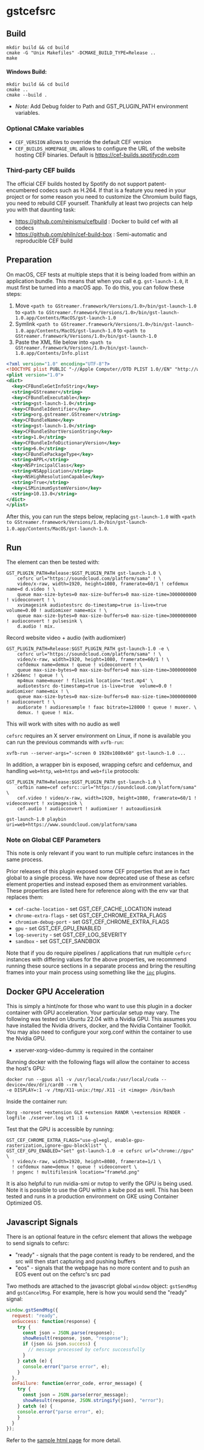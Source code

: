 # gstcefsrc

## Build

```
mkdir build && cd build
cmake -G "Unix Makefiles" -DCMAKE_BUILD_TYPE=Release ..
make
```
#### Windows Build: ####

```
mkdir build && cd build
cmake ..
cmake --build .
```

* *Note:* Add Debug folder to Path and GST_PLUGIN_PATH environment variables.

### Optional CMake variables

- `CEF_VERSION` allows to override the default CEF version
- `CEF_BUILDS_HOMEPAGE_URL` allows to configure the URL of the website hosting
  CEF binaries. Default is https://cef-builds.spotifycdn.com

### Third-party CEF builds

The official CEF builds hosted by Spotify do not support patent-encumbered
codecs such as H.264. If that is a feature you need in your project or for some
reason you need to customize the Chromium build flags, you need to rebuild CEF
yourself. Thankfully at least two projects can help you with that daunting task:

- https://github.com/reinismu/cefbuild : Docker to build cef with all codecs
- https://github.com/philn/cef-build-box : Semi-automatic and reproducible CEF build

## Preparation

On macOS, CEF tests at multiple steps that it is being loaded from within an
application bundle. This means that when you call e.g. `gst-launch-1.0`, it must
first be turned into a macOS app. To do this, you can follow these steps:

1. Move `<path to GStreamer.framework/Versions/1.0>/bin/gst-launch-1.0` to `<path to GStreamer.framework/Versions/1.0>/bin/gst-launch-1.0.app/Contents/MacOS/gst-launch-1.0`
2. Symlink `<path to GStreamer.framework/Versions/1.0>/bin/gst-launch-1.0.app/Contents/MacOS/gst-launch-1.0` to `<path to GStreamer.framework/Versions/1.0>/bin/gst-launch-1.0`
3. Paste the XML file below into `<path to GStreamer.framework/Versions/1.0>/bin/gst-launch-1.0.app/Contents/Info.plist`

```xml
<?xml version="1.0" encoding="UTF-8"?>
<!DOCTYPE plist PUBLIC "-//Apple Computer//DTD PLIST 1.0//EN" "http://www.apple.com/DTDs/PropertyList-1.0.dtd">
<plist version="1.0">
<dict>
  <key>CFBundleGetInfoString</key>
  <string>GStreamer</string>
  <key>CFBundleExecutable</key>
  <string>gst-launch-1.0</string>
  <key>CFBundleIdentifier</key>
  <string>org.gstreamer.GStreamer</string>
  <key>CFBundleName</key>
  <string>gst-launch-1.0</string>
  <key>CFBundleShortVersionString</key>
  <string>1.0</string>
  <key>CFBundleInfoDictionaryVersion</key>
  <string>6.0</string>
  <key>CFBundlePackageType</key>
  <string>APPL</string>
  <key>NSPrincipalClass</key>
  <string>NSApplication</string>
  <key>NSHighResolutionCapable</key>
  <string>True</string>
  <key>LSMinimumSystemVersion</key>
  <string>10.13.0</string>
</dict>
</plist>
```

After this, you can run the steps below, replacing `gst-launch-1.0` with
`<path to GStreamer.framework/Versions/1.0>/bin/gst-launch-1.0.app/Contents/MacOS/gst-launch-1.0`.

## Run

The element can then be tested with:

``` shell
GST_PLUGIN_PATH=Release:$GST_PLUGIN_PATH gst-launch-1.0 \
    cefsrc url="https://soundcloud.com/platform/sama" ! \
    video/x-raw, width=1920, height=1080, framerate=60/1 ! cefdemux name=d d.video ! \
    queue max-size-bytes=0 max-size-buffers=0 max-size-time=3000000000 ! videoconvert ! \
    xvimagesink audiotestsrc do-timestamp=true is-live=true  volume=0.00 ! audiomixer name=mix ! \
    queue max-size-bytes=0 max-size-buffers=0 max-size-time=3000000000 ! audioconvert ! pulsesink \
    d.audio ! mix.
```

Record website video + audio (with audiomixer)

``` shell
GST_PLUGIN_PATH=Release:$GST_PLUGIN_PATH gst-launch-1.0 -e \
    cefsrc url="https://soundcloud.com/platform/sama" ! \
    video/x-raw, width=1920, height=1080, framerate=60/1 ! \
    cefdemux name=demux ! queue ! videoconvert ! \
    queue max-size-bytes=0 max-size-buffers=0 max-size-time=3000000000 ! x264enc ! queue ! \
    mp4mux name=muxer ! filesink location='test.mp4' \
    audiotestsrc do-timestamp=true is-live=true  volume=0.0 ! audiomixer name=mix ! \
    queue max-size-bytes=0 max-size-buffers=0 max-size-time=3000000000 ! audioconvert ! \
    audiorate ! audioresample ! faac bitrate=128000 ! queue ! muxer. \
    demux. ! queue ! mix.
```

This will work with sites with no audio as well

`cefsrc` requires an X server environment on Linux, if none is available you can
run the previous commands with `xvfb-run`:

`xvfb-run --server-args="-screen 0 1920x1080x60" gst-launch-1.0 ...`

In addition, a wrapper bin is exposed, wrapping cefsrc and cefdemux, and
handling `web+http`, `web+https` and `web+file` protocols:

``` shell
GST_PLUGIN_PATH=Release:$GST_PLUGIN_PATH gst-launch-1.0 \
    cefbin name=cef cefsrc::url="https://soundcloud.com/platform/sama" \
    cef.video ! video/x-raw, width=1920, height=1080, framerate=60/1 ! videoconvert ! xvimagesink \
    cef.audio ! audioconvert ! audiomixer ! autoaudiosink
```

``` shell
gst-launch-1.0 playbin uri=web+https://www.soundcloud.com/platform/sama
```

### Note on Global CEF Parameters

This note is only relevant if you want to run multiple cefsrc instances in the same process.

Prior releases of this plugin exposed some CEF properties that are in fact global to a single process.
We have now deprecated use of these as cefsrc element properties and instead exposed them as environment
variables. These properties are listed here for reference along with the env var that replaces them:

- `cef-cache-location` - set GST_CEF_CACHE_LOCATION instead
- `chrome-extra-flags` - set GST_CEF_CHROME_EXTRA_FLAGS
- `chromium-debug-port` - set GST_CEF_CHROME_EXTRA_FLAGS
- `gpu` - set GST_CEF_GPU_ENABLED
- `log-severity` - set GST_CEF_LOG_SEVERITY
- `sandbox` - set GST_CEF_SANDBOX

Note that if you do require pipelines / applications that run multiple `cefsrc` instances with differing
values for the above properties, we recommend running these source sections in a separate process and
bring the resulting frames into your main process using something like the
[`ipc`](https://gstreamer.freedesktop.org/documentation/ipcpipeline/index.html?gi-language=c) plugins.

## Docker GPU Acceleration

This is simply a hint/note for those who want to use this plugin in a docker container with GPU acceleration. Your particular setup may vary. The following was tested on Ubuntu 22.04 with a Nvidia GPU. This assumes you have installed the Nvidia drivers, docker, and the Nvidia Container Toolkit. You may also need to configure your xorg.conf within the container to use the Nvidia GPU.

- xserver-xorg-video-dummy is required in the container

Running docker with the following flags will allow the container to access the host's GPU:

``` shell
docker run --gpus all -v /usr/local/cuda:/usr/local/cuda --device=/dev/dri/card0 --rm \
-e DISPLAY=:1 -v /tmp/X11-unix:/tmp/.X11 -it <image> /bin/bash
```

Inside the container run:

``` shell
Xorg -noreset +extension GLX +extension RANDR \+extension RENDER -logfile ./xserver.log vt1 :1 &
```

Test that the GPU is accessible by running:

``` shell
GST_CEF_CHROME_EXTRA_FLAGS="use-gl=egl, enable-gpu-rasterization,ignore-gpu-blocklist" \
GST_CEF_GPU_ENABLED="set" gst-launch-1.0 -e cefsrc url="chrome://gpu" \
  ! video/x-raw, width=1920, height=8080, framerate=1/1 \
  ! cefdemux name=demux ! queue ! videoconvert \
  ! pngenc ! multifilesink location="frame%d.png"
```

It is also helpful to run nvidia-smi or nvtop to verify the GPU is being used. Note it is possible to use the GPU within a kube pod as well. This has been tested and runs in a production environment on GKE using Container Optimized OS.

## Javascript Signals

There is an optional feature in the cefsrc element that allows the webpage to send signals to
cefsrc:

- "ready" - signals that the page content is ready to be rendered, and the src will then start
  capturing and pushing buffers
- "eos" - signals that the webpage has no more content and to push an EOS event out on the
  cefsrc's src pad

Two methods are attached to the javascript global `window` object: `gstSendMsg` and
`gstCancelMsg`. For example, here is how you would send the "ready" signal:

```js
window.gstSendMsg({
  request: "ready",
  onSuccess: function(response) {
    try {
      const json = JSON.parse(response);
      showResult(response, json, "response");
      if (json && json.success) {
        // message processed by cefsrc successfully
      }
    } catch (e) {
      console.error("parse error", e);
    }
  },
  onFailure: function(error_code, error_message) {
    try {
      const json = JSON.parse(error_message);
      showResult(response, JSON.stringify(json), "error");
    } catch (e) {
    console.error("parse error", e);
    }
  }
});
```

Refer to the [sample html page](html/ready_test.html) for more detail.
